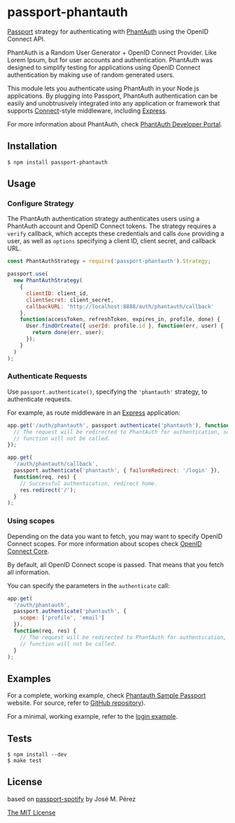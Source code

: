 # passport-phantauth

[Passport](http://passportjs.org/) strategy for authenticating with [PhantAuth](https://www.phantauth.net/)
using the OpenID Connect API.

PhantAuth is a Random User Generator + OpenID Connect Provider.
Like Lorem Ipsum, but for user accounts and authentication.
PhantAuth was designed to simplify testing for applications using
OpenID Connect authentication by making use of random generated users.

This module lets you authenticate using PhantAuth in your Node.js applications.
By plugging into Passport, PhantAuth authentication can be easily and
unobtrusively integrated into any application or framework that supports
[Connect](http://www.senchalabs.org/connect/)-style middleware, including
[Express](http://expressjs.com/).

For more information about PhantAuth, check 
[PhantAuth Developer Portal](https://www.phantauth.net).

## Installation

    $ npm install passport-phantauth

## Usage

### Configure Strategy

The PhantAuth authentication strategy authenticates users using a PhantAuth account
and OpenID Connect tokens. The strategy requires a `verify` callback, which accepts
these credentials and calls `done` providing a user, as well as `options`
specifying a client ID, client secret, and callback URL.

```javascript
const PhantAuthStrategy = require('passport-phantauth').Strategy;

passport.use(
  new PhantAuthStrategy(
    {
      clientID: client_id,
      clientSecret: client_secret,
      callbackURL: 'http://localhost:8888/auth/phantauth/callback'
    },
    function(accessToken, refreshToken, expires_in, profile, done) {
      User.findOrCreate({ userId: profile.id }, function(err, user) {
        return done(err, user);
      });
    }
  )
);
```

### Authenticate Requests

Use `passport.authenticate()`, specifying the `'phantauth'` strategy, to
authenticate requests.

For example, as route middleware in an [Express](http://expressjs.com/)
application:

```javascript
app.get('/auth/phantauth', passport.authenticate('phantauth'), function(req, res) {
  // The request will be redirected to PhantAuth for authentication, so this
  // function will not be called.
});

app.get(
  '/auth/phantauth/callback',
  passport.authenticate('phantauth', { failureRedirect: '/login' }),
  function(req, res) {
    // Successful authentication, redirect home.
    res.redirect('/');
  }
);
```

### Using scopes

Depending on the data you want to fetch, you may want to specify OpenID Connect scopes. For more information about scopes check [OpenID Connect Core](https://openid.net/specs/openid-connect-core-1_0.html#ScopeClaims).

By default, all OpenID Connect scope is passed. That means that you fetch all information.

You can specify the parameters in the `authenticate` call:

```javascript
app.get(
  '/auth/phantauth',
  passport.authenticate('phantauth', {
    scope: ['profile', 'email']
  }),
  function(req, res) {
    // The request will be redirected to PhantAuth for authentication, so this
    // function will not be called.
  }
);
```

## Examples

For a complete, working example, check [Phantauth Sample Passport](https://phantauth-sample-passport.now.sh/) website. For source, refer to [GitHub repository](https://github.com/phantauth/phantauth-sample-passport)).

For a minimal, working example, refer to the [login example](https://github.com/phantauth/passport-phantauth/tree/master/examples/login).

## Tests

    $ npm install --dev
    $ make test

## License

based on [passport-spotify](https://github.com/JMPerez/passport-spotify) by José M. Pérez

[The MIT License](http://opensource.org/licenses/MIT)
